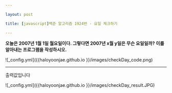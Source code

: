 ```yaml
---

layout: post

title: [javascript]백준 알고리즘 1924번 - 요일 체크하기

---
```


**오늘은 2007년 1월 1일 월요일이다. 그렇다면 2007년 x월 y일은 무슨 요일일까? 이를 알아내는 프로그램을 작성하시오.**


![_config.yml]({{haloyoonjae.github.io }}/images/checkDay_code.png)

---
<pre>
출력값입니다
</pre>
![_config.yml]({{haloyoonjae.github.io }}/images/checkDay_result.JPG)

